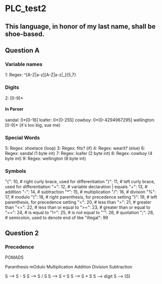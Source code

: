 # PLC_test2
## This language, in honor of my last name, shall be shoe-based.

## Question A

### Variable names
1: Regex: ^[A-Z|a-z][A-Z|a-z|_]{5,7}

### Digits
2: [0-9]*
  #### In Parser
  sandal: 0*[0-16]
  loafer: 0*[0-255]
  cowboy: 0*[0-4294967295]
  wellington: [0-9]* (it's too big, sue me)


### Special Words
5: Regex: shoelace (loop)
3: Regex: fits? (if)
4: Regex: wearit? (else)
6: Regex: sandal (1 byte int)
7: Regex: loafer (2 byte int)
8: Regex: cowboy (4 byte int)
9: Regex: wellington (8 byte int)

### Symbols 
"{": 10,  # right curly brace, used for differentiation
"}": 11,  # left curly brace, used for differentiation
"=": 12,  # variable declaration | equals
"+": 13,  # addition
"-": 14,  # subtraction
"*": 15,  # multiplication
"/": 16,  # division
"%": 17,  # modulo
"(": 18,  # right parenthesis, for precedence setting
")": 19,  # left parenthesis, for precedence setting
"<": 20,  # less than
">": 21,  # greater than
"<=": 22,  # less than or equal to
">=": 23,  # greater than or equal to
"==": 24,  # is equal to
"!=": 25,  # is not equal to
"'": 26,  # quotation
";": 28,  # semicolon, used to denote end of like
"illegal": 99

## Question 2

### Precedence 

POMADS

Paranthesis
mOdulo
Multiplication
Addition
Division
Subtraction

S --> S - S
S --> S / S
S --> S + S
S --> S * S
S --> digit
S --> (S)


